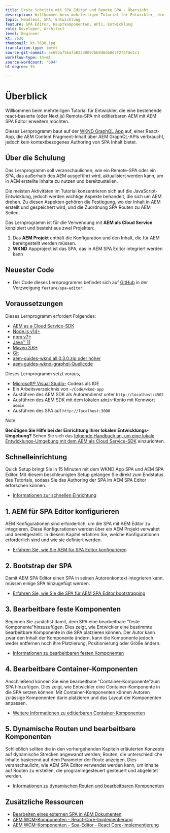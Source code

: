 ```yaml
---
title: Erste Schritte mit SPA Editor und Remote SPA - Übersicht
description: Willkommen beim mehrteiligen Tutorial für Entwickler, die eine bestehende Remote-SPA mit editierbaren AEM mit AEM SPA Editor erweitern möchten.
topic: Headless, SPA, Entwicklung
feature: SPA Editor, Hauptkomponenten, APIs, Entwicklung
role: Developer, Architect
level: Beginner
kt: 7630
thumbnail: kt-7630.jpg
translation-type: tm+mt
source-git-commit: ec692af56afa83330097bb9d8db0d2f2f4fde1c1
workflow-type: tm+mt
source-wordcount: '694'
ht-degree: 5%

---
```



# Überblick

Willkommen beim mehrteiligen Tutorial für Entwickler, die eine bestehende react-basierte (oder Next.js) Remote-SPA mit editierbaren AEM mit AEM SPA Editor erweitern möchten.

Dieses Lernprogramm baut auf der [WKND GraphQL App](https://experienceleague.adobe.com/docs/experience-manager-learn/getting-started-with-aem-headless/graphql/overview.html?lang=de) auf, einer React-App, die AEM Content Fragment-Inhalt über AEM GraphQL-APIs verbraucht, jedoch kein kontextbezogenes Authoring von SPA Inhalt bietet.

## Über die Schulung

Das Lernprogramm soll veranschaulichen, wie ein Remote-SPA oder ein SPA, das außerhalb des AEM ausgeführt wird, aktualisiert werden kann, um in AEM erstellte Inhalte zu nutzen und bereitzustellen.

Die meisten Aktivitäten im Tutorial konzentrieren sich auf die JavaScript-Entwicklung, jedoch werden wichtige Aspekte behandelt, die sich um AEM drehen. Zu diesen Aspekten gehören die Festlegung, wo der Inhalt in AEM erstellt und gespeichert wird, und die Zuordnung SPA Routen zu AEM Seiten.

Das Lernprogramm ist für die Verwendung mit **AEM als Cloud Service** konzipiert und besteht aus zwei Projekten:

1. Das __AEM Projekt__ enthält die Konfiguration und den Inhalt, die für AEM bereitgestellt werden müssen.
1. __WKND__ Appproject ist das SPA, das in AEM SPA Editor integriert werden kann

## Neuester Code

+ Der Code dieses Lernprogramms befindet sich auf [GitHub](https://github.com/adobe/aem-guides-wknd-graphql) in der Verzweigung `feature/spa-editor`.

## Voraussetzungen

Dieses Lernprogramm erfordert Folgendes:

+ [AEM as a Cloud Service-SDK](https://experienceleague.adobe.com/docs/experience-manager-learn/cloud-service/local-development-environment-set-up/aem-runtime.html?lang=en)
+ [Node.js v14+](https://nodejs.org/en/)
+ [npm v7+](https://www.npmjs.com/)
+ [Java™ 11](https://downloads.experiencecloud.adobe.com/content/software-distribution/en/general.html)
+ [Maven 3.6+](https://maven.apache.org/)
+ [Git](https://git-scm.com/downloads)
+ [aem-guides-wknd.all.0.3.0.zip oder höher](https://github.com/adobe/aem-guides-wknd/releases)
+ [aem-guides-wknd-graphql-Quellcode](https://github.com/adobe/aem-guides-wknd-graphql)

Dieses Lernprogramm setzt voraus,

+ [Microsoft® Visual Studio-](https://visualstudio.microsoft.com/) Codeas als IDE
+ Ein Arbeitsverzeichnis von `~/Code/wknd-app`
+ Ausführen des AEM SDK als Autorendienst unter `http://localhost:4502`
+ Ausführen des AEM SDK mit dem lokalen `admin`-Konto mit Kennwort `admin`
+ Ausführen des SPA auf `http://localhost:3000`

>[!NOTE]
>
> **Benötigen Sie Hilfe bei der Einrichtung Ihrer lokalen Entwicklungs-Umgebung?** Sehen Sie sich das  [folgende Handbuch an, um eine lokale Entwicklungs-Umgebung mit dem AEM als Cloud Service-SDK](https://experienceleague.adobe.com/docs/experience-manager-learn/cloud-service/local-development-environment-set-up/overview.html) einzurichten.


## Schnelleinrichtung

Quick Setup bringt Sie in 15 Minuten mit dem WKND App SPA und AEM SPA Editor. Mit diesem beschleunigten Setup gelangen Sie direkt zum Endstatus des Tutorials, sodass Sie das Authoring der SPA im AEM SPA Editor erforschen können.

+ [Informationen zur schnellen Einrichtung](./quick-setup.md)

## 1. AEM für SPA Editor konfigurieren

AEM Konfigurationen sind erforderlich, um die SPA mit AEM Editor zu integrieren. Diese Konfigurationen werden über ein AEM Projekt verwaltet und bereitgestellt. In diesem Kapitel erfahren Sie, welche Konfigurationen erforderlich sind und wie sie definiert werden.

+ [Erfahren Sie, wie Sie AEM für SPA Editor konfigurieren](./aem-configure.md)

## 2. Bootstrap der SPA

Damit AEM SPA Editor einen SPA in seinen Autorenkontext integrieren kann, müssen einige SPA hinzugefügt werden.

+ [Erfahren Sie, wie Sie die SPA für AEM SPA Editor bootstrapping](./spa-bootstrap.md)

## 3. Bearbeitbare feste Komponenten

Beginnen Sie zunächst damit, dem SPA eine bearbeitbare &quot;feste Komponente&quot;hinzuzufügen. Dies zeigt, wie Entwickler eine bestimmte bearbeitbare Komponente in die SPA platzieren können. Der Autor kann zwar den Inhalt der Komponente ändern, kann die Komponente jedoch weder entfernen noch ihre Platzierung, Positionierung oder Größe ändern.

+ [Informationen zu bearbeitbaren festen Komponenten](./spa-fixed-component.md)

## 4. Bearbeitbare Container-Komponenten

Anschließend können Sie eine bearbeitbare &quot;Container-Komponente&quot;zum SPA hinzufügen. Dies zeigt, wie Entwickler eine Container-Komponente in die SPA setzen können. Mit Container-Komponenten können Autoren zulässige Komponenten darin platzieren und das Layout der Komponenten anpassen.

+ [Weitere Informationen zu editierbaren Container-Komponenten](./spa-container-component.md)

## 5. Dynamische Routen und bearbeitbare Komponenten

Schließlich sollten die in den vorhergehenden Kapiteln erläuterten Konzepte auf dynamische Strecken angewandt werden; Routen, die unterschiedliche Inhalte basierend auf dem Parameter der Route anzeigen. Dies veranschaulicht, wie AEM SPA Editor verwendet werden kann, um Inhalte auf Routen zu erstellen, die programmgesteuert gesteuert und abgeleitet werden.

+ [Informationen zu dynamischen Routen und bearbeitbaren Komponenten](./spa-dynamic-routes.md)

## Zusätzliche Ressourcen

+ [Bearbeiten eines externen SPA in AEM Dokumenten](https://experienceleague.adobe.com/docs/experience-manager-cloud-service/implementing/developing/hybrid/editing-external-spa.html)
+ [AEM WCM-Komponenten - React-Core-Implementierung](https://www.npmjs.com/package/@adobe/aem-core-components-react-base)
+ [AEM WCM-Komponenten - Spa-Editor - React Core-Implementierung](https://www.npmjs.com/package/@adobe/aem-core-components-react-spa)

